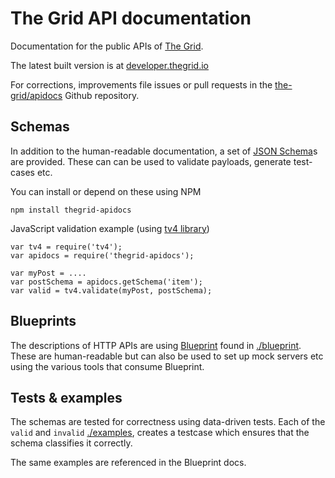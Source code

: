 
The Grid API documentation
==========================

Documentation for the public APIs of [The Grid](https://thegrid.io).

The latest built version is at [developer.thegrid.io](http://developer.thegrid.io)

For corrections, improvements file issues or pull requests in the
[the-grid/apidocs](https://github.com/the-grid/apidocs) Github repository.


Schemas
--------

In addition to the human-readable documentation, a set of [JSON Schema](https://json-schema.org)s are provided.
These can can be used to validate payloads, generate test-cases etc.

You can install or depend on these using NPM

    npm install thegrid-apidocs

JavaScript validation example (using [tv4 library](https://github.com/geraintluff/tv4))

    var tv4 = require('tv4');
    var apidocs = require('thegrid-apidocs');

    var myPost = ....
    var postSchema = apidocs.getSchema('item');
    var valid = tv4.validate(myPost, postSchema);

Blueprints
----------

The descriptions of HTTP APIs are using [Blueprint](https://apiblueprint.org/)
found in [./blueprint](./blueprint). These are human-readable but can also be
used to set up mock servers etc using the various tools that consume Blueprint.


Tests & examples
-----------

The schemas are tested for correctness using data-driven tests.
Each of the `valid` and `invalid` [./examples](./examples),
creates a testcase which ensures that the schema classifies it correctly.

The same examples are referenced in the Blueprint docs.
